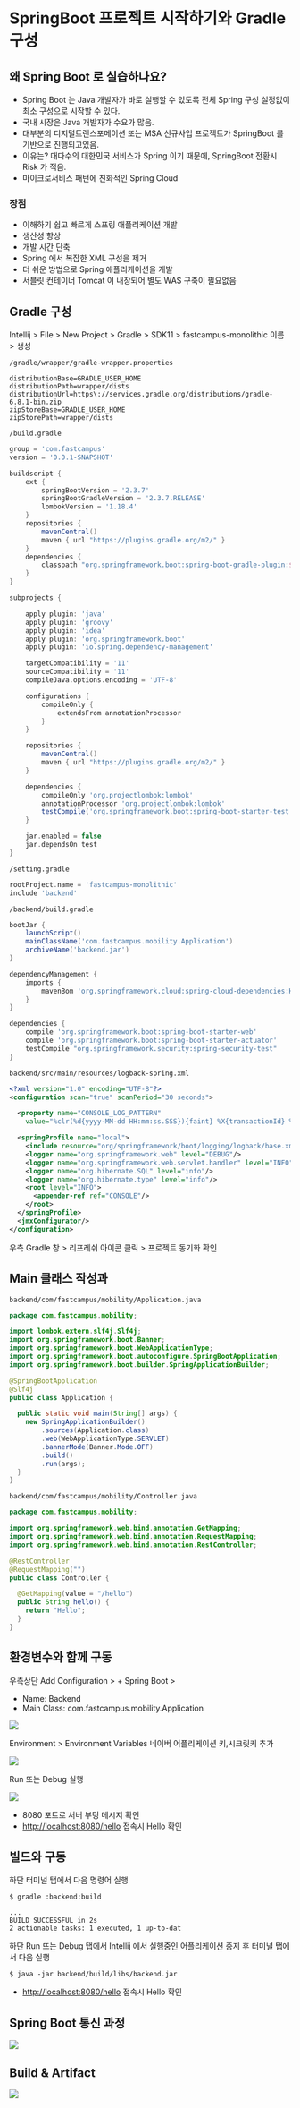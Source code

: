 # SpringBoot 프로젝트 시작하기와 Gradle 구성

## 왜 Spring Boot 로 실습하나요?

- Spring Boot 는 Java 개발자가 바로 실행할 수 있도록 전체 Spring 구성 설정없이 최소 구성으로 시작할 수 있다.
- 국내 시장은 Java 개발자가 수요가 많음.
- 대부분의 디지털트랜스포메이션 또는 MSA 신규사업 프로젝트가 SpringBoot 를 기반으로 진행되고있음.
- 이유는? 대다수의 대한민국 서비스가 Spring 이기 때문에, SpringBoot 전환시 Risk 가 적음.
- 마이크로서비스 패턴에 친화적인 Spring Cloud   

### 장점

- 이해하기 쉽고 빠르게 스프링 애플리케이션 개발
- 생산성 향상
- 개발 시간 단축
- Spring 에서 복잡한 XML 구성을 제거
- 더 쉬운 방법으로 Spring 애플리케이션을 개발
- 서블릿 컨테이너 Tomcat 이 내장되어 별도 WAS 구축이 필요없음

## Gradle 구성

Intellij > File > New Project > Gradle > SDK11 > fastcampus-monolithic 이름 > 생성

`/gradle/wrapper/gradle-wrapper.properties`

```properties
distributionBase=GRADLE_USER_HOME
distributionPath=wrapper/dists
distributionUrl=https\://services.gradle.org/distributions/gradle-6.8.1-bin.zip
zipStoreBase=GRADLE_USER_HOME
zipStorePath=wrapper/dists

```


`/build.gradle`

```groovy
group = 'com.fastcampus'
version = '0.0.1-SNAPSHOT'

buildscript {
    ext {
        springBootVersion = '2.3.7'
        springBootGradleVersion = '2.3.7.RELEASE'
        lombokVersion = '1.18.4'
    }
    repositories {
        mavenCentral()
        maven { url "https://plugins.gradle.org/m2/" }
    }
    dependencies {
        classpath "org.springframework.boot:spring-boot-gradle-plugin:${springBootGradleVersion}"
    }
}

subprojects {

    apply plugin: 'java'
    apply plugin: 'groovy'
    apply plugin: 'idea'
    apply plugin: 'org.springframework.boot'
    apply plugin: 'io.spring.dependency-management'

    targetCompatibility = '11'
    sourceCompatibility = '11'
    compileJava.options.encoding = 'UTF-8'

    configurations {
        compileOnly {
            extendsFrom annotationProcessor
        }
    }

    repositories {
        mavenCentral()
        maven { url "https://plugins.gradle.org/m2/" }
    }

    dependencies {
        compileOnly 'org.projectlombok:lombok'
        annotationProcessor 'org.projectlombok:lombok'
        testCompile('org.springframework.boot:spring-boot-starter-test')
    }

    jar.enabled = false
    jar.dependsOn test
}
```

`/setting.gradle`

```groovy
rootProject.name = 'fastcampus-monolithic'
include 'backend'
```

`/backend/build.gradle`

```groovy
bootJar {
    launchScript()
    mainClassName('com.fastcampus.mobility.Application')
    archiveName('backend.jar')
}

dependencyManagement {
    imports {
        mavenBom 'org.springframework.cloud:spring-cloud-dependencies:Hoxton.SR8'
    }
}

dependencies {
    compile 'org.springframework.boot:spring-boot-starter-web'
    compile 'org.springframework.boot:spring-boot-starter-actuator'
    testCompile "org.springframework.security:spring-security-test"
}
```

`backend/src/main/resources/logback-spring.xml`

```xml
<?xml version="1.0" encoding="UTF-8"?>
<configuration scan="true" scanPeriod="30 seconds">

  <property name="CONSOLE_LOG_PATTERN"
    value="%clr(%d{yyyy-MM-dd HH:mm:ss.SSS}){faint} %X{transactionId} %clr(${LOG_LEVEL_PATTERN:-%5p}) %clr(${PID:- }){magenta} %clr(---){faint} %clr([%15.15t]){faint} %clr(%-40.40logger{39}){cyan} %clr(:){faint} %m%n${LOG_EXCEPTION_CONVERSION_WORD:-%wEx}"/>

  <springProfile name="local">
    <include resource="org/springframework/boot/logging/logback/base.xml"/>
    <logger name="org.springframework.web" level="DEBUG"/>
    <logger name="org.springframework.web.servlet.handler" level="INFO"/>
    <logger name="org.hibernate.SQL" level="info"/>
    <logger name="org.hibernate.type" level="info"/>
    <root level="INFO">
      <appender-ref ref="CONSOLE"/>
    </root>
  </springProfile>
  <jmxConfigurator/>
</configuration>
```

우측 Gradle 창 > 리프레쉬 아이콘 클릭 > 프로젝트 동기화 확인

## Main 클래스 작성과

`backend/com/fastcampus/mobility/Application.java`

```java
package com.fastcampus.mobility;

import lombok.extern.slf4j.Slf4j;
import org.springframework.boot.Banner;
import org.springframework.boot.WebApplicationType;
import org.springframework.boot.autoconfigure.SpringBootApplication;
import org.springframework.boot.builder.SpringApplicationBuilder;

@SpringBootApplication
@Slf4j
public class Application {

  public static void main(String[] args) {
    new SpringApplicationBuilder()
        .sources(Application.class)
        .web(WebApplicationType.SERVLET)
        .bannerMode(Banner.Mode.OFF)
        .build()
        .run(args);
  }
}
```

`backend/com/fastcampus/mobility/Controller.java`

```java
package com.fastcampus.mobility;

import org.springframework.web.bind.annotation.GetMapping;
import org.springframework.web.bind.annotation.RequestMapping;
import org.springframework.web.bind.annotation.RestController;

@RestController
@RequestMapping("")
public class Controller {

  @GetMapping(value = "/hello")
  public String hello() {
    return "Hello";
  }
}

```

## 환경변수와 함께 구동

우측상단 Add Configuration > + Spring Boot >
- Name: Backend
- Main Class: com.fastcampus.mobility.Application

![](../image/develop/02/1.png)

Environment > Environment Variables 네이버 어플리케이션 키,시크릿키 추가

![](../image/develop/02/backend-naver-configure.png)

Run 또는 Debug 실행

![](../image/develop/02/2.png)

- 8080 포트로 서버 부팅 메시지 확인
- [http://localhost:8080/hello](http://localhost:8080/hello) 접속시 Hello 확인


## 빌드와 구동

하단 터미널 탭에서 다음 명령어 실행

```shell script
$ gradle :backend:build

...
BUILD SUCCESSFUL in 2s
2 actionable tasks: 1 executed, 1 up-to-dat
```

하단 Run 또는 Debug 탭에서 Intellij 에서 실행중인 어플리케이션 중지 후 터미널 탭에서 다음 실행 

```shell script
$ java -jar backend/build/libs/backend.jar
```

- [http://localhost:8080/hello](http://localhost:8080/hello) 접속시 Hello 확인


## Spring Boot 통신 과정

![](../image/develop/02/spring-boot-embedded.png)

## Build & Artifact

![](../image/develop/02/spring-boot-gradle.png)





